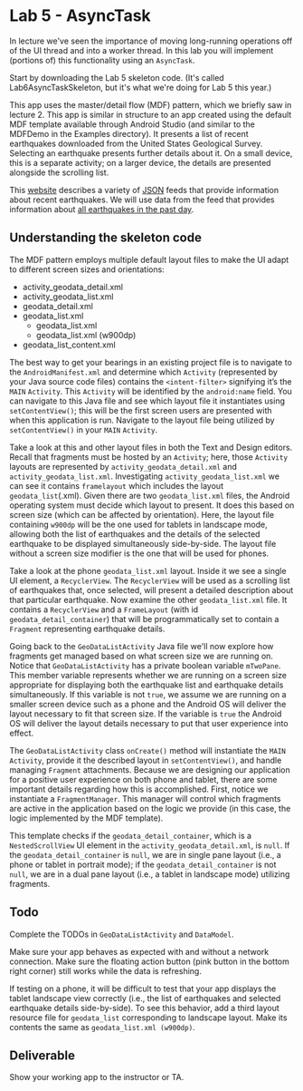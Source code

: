 # Lab 5 - AsyncTask

In lecture we've seen the importance of moving long-running operations
off of the UI thread and into a worker thread. In this lab you will
implement (portions of) this functionality using an ```AsyncTask```.

Start by downloading the Lab 5 skeleton code. (It's called
Lab6AsyncTaskSkeleton, but it's what we're doing for Lab 5 this year.)

This app uses the master/detail flow (MDF) pattern, which we briefly
saw in lecture 2. This app is similar in structure to an app created
using the default MDF template available through Android Studio (and
similar to the MDFDemo in the Examples directory). It presents a list
of recent earthquakes downloaded from the United States Geological
Survey. Selecting an earthquake presents further details about it. On
a small device, this is a separate activity; on a larger device, the
details are presented alongside the scrolling list.

This
[website](https://earthquake.usgs.gov/earthquakes/feed/v1.0/geojson.php)
describes a variety of [JSON](http://www.json.org/) feeds that provide
information about recent earthquakes. We will use data from the feed
that provides information about
[all earthquakes in the past day](https://earthquake.usgs.gov/earthquakes/feed/v1.0/summary/all_day.geojson).

## Understanding the skeleton code

The MDF pattern employs multiple default layout files to make the UI
adapt to different screen sizes and orientations:

* activity_geodata_detail.xml
* activity_geodata_list.xml
* geodata_detail.xml
* geodata_list.xml
  * geodata_list.xml
  * geodata_list.xml (w900dp)
* geodata_list_content.xml


The best way to get your bearings in an existing project file is to
navigate to the ```AndroidManifest.xml``` and determine which
```Activity``` (represented by your Java source code files) contains
the ```<intent-filter>``` signifying it’s the ```MAIN```
```Activity```. This ```Activity``` will be identified by the
```android:name``` field. You can navigate to this Java file and see
which layout file it instantiates using ```setContentView()```; this
will be the first screen users are presented with when this
application is run. Navigate to the layout file being utilized by
```setContentView()``` in your ```MAIN``` ```Activity```.

Take a look at this and other layout files in both the Text and Design
editors. Recall that fragments must be hosted by an ```Activity```;
here, those ```Activity``` layouts are represented by
```activity_geodata_detail.xml``` and
```activity_geodata_list.xml```. Investigating
```activity_geodata_list.xml``` we can see it contains
```framelayout``` which includes the layout
```geodata_list```(.xml). Given there are two ```geodata_list.xml```
files, the Android operating system must decide which layout to
present. It does this based on screen size (which can be affected by
orientation). Here, the layout file containing ```w900dp``` will be
the one used for tablets in landscape mode, allowing both the list of
earthquakes and the details of the selected earthquake to be displayed
simultaneously side-by-side. The layout file without a screen size
modifier is the one that will be used for phones.

Take a look at the phone ```geodata_list.xml``` layout. Inside it we
see a single UI element, a ```RecyclerView```. The ```RecyclerView```
will be used as a scrolling list of earthquakes that, once selected,
will present a detailed description about that particular
earthquake. Now examine the other ```geodata_list.xml``` file. It
contains a ```RecyclerView``` and a ```FrameLayout``` (with id
```geodata_detail_container```) that will be programmatically set to
contain a ```Fragment``` representing earthquake details.

Going back to the ```GeoDataListActivity``` Java file we'll now
explore how fragments get managed based on what screen size we are
running on. Notice that ```GeoDataListActivity``` has a private
boolean variable ```mTwoPane```. This member variable represents
whether we are running on a screen size appropriate for displaying
both the earthquake list and earthquake details simultaneously. If
this variable is not ```true```, we assume we are running on a smaller
screen device such as a phone and the Android OS will deliver the
layout necessary to fit that screen size. If the variable is
```true``` the Android OS will deliver the layout details necessary to
put that user experience into effect.

The ```GeoDataListActivity``` class ```onCreate()``` method will
instantiate the ```MAIN``` ```Activity```, provide it the described
layout in ```setContentView()```, and handle managing ```Fragment```
attachments. Because we are designing our application for a positive
user experience on both phone and tablet, there are some important
details regarding how this is accomplished. First, notice we
instantiate a ```FragmentManager```. This manager will control which
fragments are active in the application based on the logic we provide
(in this case, the logic implemented by the MDF template).

This template checks if the ```geodata_detail_container```, which is
a ```NestedScrollView``` UI element in the
```activity_geodata_detail.xml```, is ```null```. If the
```geodata_detail_container``` is ```null```, we are in single pane
layout (i.e., a phone or tablet in portrait mode); if the
```geodata_detail_container``` is not ```null```, we are in a dual pane
layout (i.e., a tablet in landscape mode) utilizing fragments.

## Todo

Complete the TODOs in ```GeoDataListActivity``` and ```DataModel```.

Make sure your app behaves as expected with and without a network
connection. Make sure the floating action button (pink button in the
bottom right corner) still works while the data is refreshing.

If testing on a phone, it will be difficult to test that your app
displays the tablet landscape view correctly (i.e., the list of
earthquakes and selected earthquake details side-by-side). To see this
behavior, add a third layout resource file for ```geodata_list```
corresponding to landscape layout. Make its contents the same as
```geodata_list.xml (w900dp)```.


## Deliverable

Show your working app to the instructor or TA.
